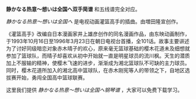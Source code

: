 

**静かなる热意～想いは全国へ双手简谱** 和五线谱完全对应。

_静かなる热意～想いは全国へ_ 是电视动画灌篮高手的插曲。由増田隆宣创作。

《灌篮高手》改编自日本漫画家井上雄彦创作的同名漫画作品，由东映动画制作，于1993年10月16日至1996年3月23日在朝日电视台首播，全101话。故事主要讲述为了讨好同级暗恋对象赤木晴子的欢心，原来毫无篮球基础的樱木花道未及细想就参加了篮球队，而晴子却喜欢从初中开始就一直是明星球员的流川枫。天生的潜质加上不服输的精神，使樱木飞速的进步，渐渐成为湘北篮球队不可缺的主力球员。同时，樱木花道所加入的湘北高中篮球队，在赤木刚宪等人的带领之下，自地区选拔赛开始，勇闯全国高中篮球联赛。

这里我们提供 _静かなる热意～想いは全国へ钢琴谱_ ，大家可以免费下载学习。

